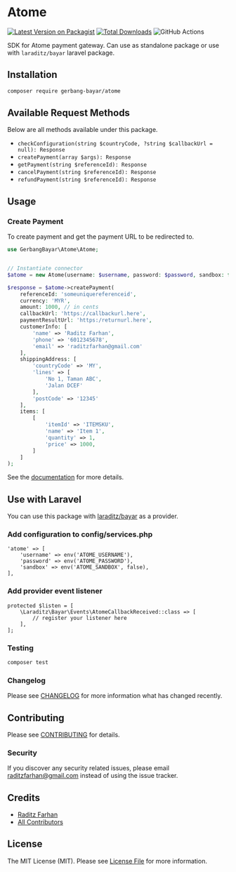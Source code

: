 # Atome

[![Latest Version on Packagist](https://img.shields.io/packagist/v/gerbang-bayar/atome.svg?style=flat-square)](https://packagist.org/packages/gerbang-bayar/atome)
[![Total Downloads](https://img.shields.io/packagist/dt/gerbang-bayar/atome.svg?style=flat-square)](https://packagist.org/packages/gerbang-bayar/atome)
![GitHub Actions](https://github.com/gerbang-bayar/atome/actions/workflows/main.yml/badge.svg)

SDK for Atome payment gateway. Can use as standalone package or use with `laraditz/bayar` laravel package. 

## Installation

```bash
composer require gerbang-bayar/atome
```

## Available Request Methods
Below are all methods available under this package.

- `checkConfiguration(string $countryCode, ?string $callbackUrl = null): Response`
- `createPayment(array $args): Response`
- `getPayment(string $referenceId): Response`
- `cancelPayment(string $referenceId): Response`
- `refundPayment(string $referenceId): Response`

## Usage

### Create Payment
To create payment and get the payment URL to be redirected to.

```php
use GerbangBayar\Atome\Atome;


// Instantiate connector
$atome = new Atome(username: $username, password: $password, sandbox: false);

$response = $atome->createPayment(
    referenceId: 'someuniquereferenceid',
    currency: 'MYR',
    amount: 1000, // in cents
    callbackUrl: 'https://callbackurl.here',
    paymentResultUrl: 'https:/returnurl.here',
    customerInfo: [
        'name' => 'Raditz Farhan',
        'phone' => '6012345678',
        'email' => 'raditzfarhan@gmail.com'
    ],
    shippingAddress: [
        'countryCode' => 'MY',
        'lines' => [
            'No 1, Taman ABC',
            'Jalan DCEF'
        ],
        'postCode' => '12345'
    ],
    items: [
        [
            'itemId' => 'ITEMSKU',
            'name' => 'Item 1',
            'quantity' => 1,
            'price' => 1000,
        ]
    ]
);
```

See the [documentation](https://doc.apaylater.com/) for more details.

## Use with Laravel

You can use this package with [laraditz/bayar](https://github.com/laraditz/bayar) as a provider.

### Add configuration to config/services.php

```
'atome' => [
    'username' => env('ATOME_USERNAME'),
    'password' => env('ATOME_PASSWORD'),
    'sandbox' => env('ATOME_SANDBOX', false),
],
```

### Add provider event listener

```
protected $listen = [
    \Laraditz\Bayar\Events\AtomeCallbackReceived::class => [
        // register your listener here
    ],
];
```

### Testing

```bash
composer test
```

### Changelog

Please see [CHANGELOG](CHANGELOG.md) for more information what has changed recently.

## Contributing

Please see [CONTRIBUTING](CONTRIBUTING.md) for details.

### Security

If you discover any security related issues, please email raditzfarhan@gmail.com instead of using the issue tracker.

## Credits

-   [Raditz Farhan](https://github.com/gerbang-bayar)
-   [All Contributors](../../contributors)

## License

The MIT License (MIT). Please see [License File](LICENSE.md) for more information.
